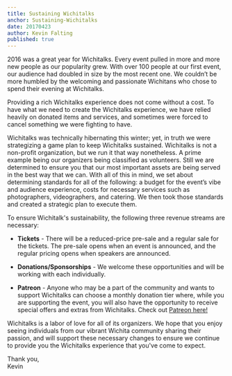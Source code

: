 ```yaml
---
title: Sustaining Wichitalks
anchor: Sustaining-Wichitalks
date: 20170423
author: Kevin Falting
published: true
---
```

2016 was a great year for Wichitalks. Every event pulled in more and more new people as our popularity grew. With over 100 people at our first event, our audience had doubled in size by the most recent one. We couldn’t be more humbled by the welcoming and passionate Wichitans who chose to spend their evening at Wichitalks.

Providing a rich Wichitalks experience does not come without a cost. To have what we need to create the Wichitalks experience, we have relied heavily on donated items and services, and sometimes were forced to cancel something we were fighting to have.

Wichitalks was technically hibernating this winter; yet, in truth we were strategizing a game plan to keep Wichitalks sustained. Wichitalks is not a non-profit organization, but we run it that way nonetheless. A prime example being our organizers being classified as volunteers. Still we are determined to ensure you that our most important assets are being served in the best way that we can. With all of this in mind, we set about determining standards for all of the following: a budget for the event’s vibe and audience experience, costs for necessary services such as photographers, videographers, and catering. We then took those standards and created a strategic plan to execute them.

To ensure Wichitalk's sustainability, the following three revenue streams are necessary:

- **Tickets** - There will be a reduced-price pre-sale and a regular sale for the tickets. The pre-sale opens when an event is announced, and the regular pricing opens when speakers are announced.<br>

- **Donations/Sponsorships** - We welcome these opportunities and will be working with each individually.<br>

- **Patreon** - Anyone who may be a part of the community and wants to support Wichitalks can choose a monthly donation tier where, while you are supporting the event, you will also have the opportunity to receive special offers and extras from Wichitalks. Check out [Patreon here!][patreon]

Wichitalks is a labor of love for all of its organizers. We hope that you enjoy seeing individuals from our vibrant Wichita community sharing their passion, and will support these necessary changes to ensure we continue to provide you the Wichitalks experience that you've come to expect.

Thank you,  
Kevin

[patreon]: http://patreon.com/wichitalks
[Twitter]: https://twitter.com/wichitalks
